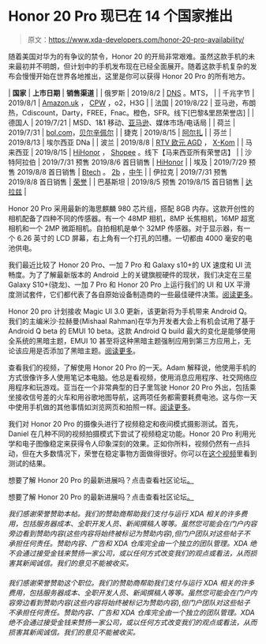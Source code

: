 # Honor 20 Pro 现已在 14 个国家推出

> 原文：<https://www.xda-developers.com/honor-20-pro-availability/>

随着美国对华为的有争议的禁令，Honor 20 的开局非常艰难。虽然这款手机的未来最初并不明朗，但计划中的手机发布现在已经全面展开。随着这款手机复杂的发布会慢慢开始在世界各地推出，这里是你可以获得 Honor 20 Pro 的所有地方。

| **国家** | **上市日期** | **销售渠道** |
| 俄罗斯 | 2019/8/2 | [DNS](https://www.dns-shop.ru/product/48c2226876ce1b80/626-smartfon-honor-20-pro-256-gb-fioletovyj/) 。MTS， |
| 千兆字节 | 2019/8/1 | [Amazon.uk](https://www.amazon.co.uk/HONOR-Smartphone-Display-Fingerprint-Official-Black/dp/B07R8TXBH1/ref=sr_1_1?keywords=Honor+20+Pro&qid=1565854824&s=gateway&sr=8-1) ， [CPW](https://www.carphonewarehouse.com/honor/20-pro.html#!colour=blue&capacity=256GB&dealType=pm) ，o2，H3G |
| 法国 | 2019/8/22 | 亚马逊，布朗热，Cdiscount，Darty，FREE，Fnac。橙色，SFR。线下[巴黎&里昂荣誉店] |
| 德国人 | 2019/7/21 | MSD、1&1 移动、[亚马逊](https://www.amazon.de/HONOR-Dual-SIM-Smartphone-MicroUSB-Exklusiv-Phantom-Black/dp/B07TTB85DH/ref=sr_1_2?__mk_de_DE=%C3%85M%C3%85%C5%BD%C3%95%C3%91&keywords=honor+20+pro&qid=1565857084&s=instant-video&sr=8-2)、媒体市场/电话局 |
| 荷兰 | 2019/7/31 | [bol.com](https://www.bol.com/nl/p/honor-20-pro-256gb-groen/9200000112368183/?suggestionType=typedsearch&bltgh=gb0m0xNHPIeal7CN0YRN4A.1.2.ProductTitle)，[贝尔辛佩尔](https://www.belsimpel.nl/honor-20-pro) |
| 捷克 | 2019/8/15 | [阿尔扎](https://www.alza.cz/honor-20?dq=5635266&kampan=adw2_mobilni-telefony_pla_all_mobily-css_mobily_android_honor_c_9062907_1o1_UM307b1&gclid=Cj0KCQjw4s7qBRCzARIsAImcAxadRzNcLzD7q7tTEHl-Y6N_ET3kBifYYVAHYVhGfewX6DXYhdm8pAMaAuSZEALw_wcB) |
| 芬兰 | 2019/8/13 | 埃尔西亚 DNa |
| 波兰 | 2019/8/8 | [RTV 欧元 AGD](https://www.euro.com.pl/search.bhtml?keyword=honor%2020%20pro) ， [X-Kom](https://www.x-kom.pl/p/509574-smartfon-telefon-honor-20-pro-8-256gb-phantom-purple.html) |
| 马来西亚 | 2019/8/15 | [HiHonor](https://www.hihonor.com/my/product/honor-20-pro) ， [Shopee](https://shopee.com.my/m/brand-of-the-day?smtt=201.33188) 。线下【马来西亚所有荣誉店】 |
| 沙特阿拉伯 | 2019/7/31 预售 2019/8/6 首日销售 | [HiHonor](https://www.hihonor.com/sa-en/buy/honor-20-pro) |
| 埃及 | 2019/7/29 预售 2019/8/8 首日销售 | [Btech](https://btech.com/ar/honor-20-pro-256gb-blue.html) 。 [2b](https://2b.com.eg/en/honor-20-pro-8-gb-ram-256-gb-phantom-blue.html) ，[中午](https://www.noon.com/egypt-en/electronics-and-mobiles/mobiles-and-accessories/mobiles-20905/honor?q=N28564839A%20or%20N28535334A) |
| 伊拉克 | 2019/7/31 预售 2019/8/8 首日销售 | [荣誉](https://www.hihonor.com/iq/products/smartphone/honor20pro/) |
| 巴基斯坦 | 2019/8/5 预售 2019/8/15 首日销售 | [达拉兹](https://www.daraz.pk/products/honor-20-pro-flagship-mobile-phone-626-all-view-display-8gb-ram-256gb-rom-4-cameras-pre-order-now-i116420358-s1268868369.html?fromCountry=PK) |

Honor 20 Pro 采用最新的海思麒麟 980 芯片组，搭配 8GB 内存。这款开创性的相机配备了四种不同的传感器。有一个 48MP 相机，8MP 长焦相机，16MP 超宽相机和一个 2MP 微距相机。自拍相机是单个 32MP 传感器。对于显示器，有一个 6.26 英寸的 LCD 屏幕，右上角有一个打孔的凹槽。一切都由 4000 毫安的电池供电。

我们最近比较了 Honor 20 Pro、一加 7 Pro 和 Galaxy s10+的 UX 速度和 UI 流畅度。为了了解最新版本的 Android 上的关键旗舰硬件的现状，我们决定在三星 Galaxy S10+(骁龙)、一加 7 Pro 和 Honor 20 Pro 上运行我们的 UI 和 UX 平滑度测试套件，它们都代表了各自原始设备制造商的一些最佳硬件决策。[阅读更多](https://www.xda-developers.com/ux-speed-ui-smoothness-comparison-honor-20-pro-oneplus-7-galaxy-s10-plus/)。

Honor 20 pro 计划接收 Magic UI 3.0 更新，该更新将为手机带来 Android Q。我们的主编米沙·拉赫曼(Mishaal Rahman)在华为开发者大会上有机会试用了基于 Android Q beta 的 EMUI 10 beta。这款 Android Q build 最大的变化是能够使用全系统的黑暗主题，EMUI 10 甚至将这种黑暗主题强制应用到第三方应用上，无论该应用是否添加了黑暗主题。[阅读更多](https://www.xda-developers.com/huawei-honor-emui-10-beta-android-q-schedule-mate-20/)。

查看我们的视频，了解使用 Honor 20 Pro 的一天。Adam 解释说，他使用手机的方式很像许多人使用笔记本电脑。他总是看视频，使用消息应用程序、社交网络应用程序和玩游戏。亚当在一个非常典型的日子里驾驶 Honor 20 Pro 外出，包括乘坐接收信号差的火车和用谷歌地图导航，这两项任务都需要耗费电池。这与你一天中使用手机做的其他事情如浏览网页和拍照一样。[阅读更多](https://www.xda-developers.com/honor-20-pro-typical-day-battery-test/)。

我们对 Honor 20 Pro 的摄像头进行了视频稳定和夜间模式摄影测试。首先，Daniel 在几种不同的视频拍摄模式下尝试了视频稳定功能。Honor 20 Pro 利用光学和电子图像稳定来获得令人印象深刻的效果。正如你所料，视频仍然有一点抖动，但在大多数情况下，荣誉在稳定事物方面做得很好。你可以在[这个视频](https://youtu.be/3Ice6BUkFWk)里看到测试的结果。

想要了解 Honor 20 Pro 的最新进展吗？点击查看社区论坛[。](https://forum.xda-developers.com/honor-20-pro)

想要了解 Honor 20 Pro 的最新进展吗？点击查看社区论坛[。](https://forum.xda-developers.com/honor-20-pro)

*我们感谢荣誉赞助本帖。我们的赞助商帮助我们支付与运行 XDA 相关的许多费用，包括服务器成本、全职开发人员、新闻撰稿人等等。虽然您可能会在门户内容旁边看到赞助内容(这些内容将始终被标记为赞助内容),但门户团队对这些帖子不承担任何责任。赞助内容、广告和 XDA 仓库完全由一个独立的团队管理。XDA 绝不会通过接受金钱来赞扬一家公司，或以任何方式改变我们的观点或看法，从而损害其新闻诚信。我们的意见不能被收买。*

###### 我们感谢荣誉赞助这个职位。我们的赞助商帮助我们支付与运行 XDA 相关的许多费用，包括服务器成本、全职开发人员、新闻撰稿人等等。虽然您可能会在门户内容旁边看到赞助内容(这些内容将始终被标记为赞助内容),但门户团队对这些帖子不承担任何责任。赞助内容、广告和 XDA 仓库完全由一个独立的团队管理。XDA 绝不会通过接受金钱来赞扬一家公司，或以任何方式改变我们的观点或看法，从而损害其新闻诚信。我们的意见不能被收买。